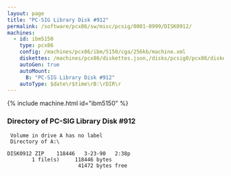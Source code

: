 ```yaml
---
layout: page
title: "PC-SIG Library Disk #912"
permalink: /software/pcx86/sw/misc/pcsig/0001-0999/DISK0912/
machines:
  - id: ibm5150
    type: pcx86
    config: /machines/pcx86/ibm/5150/cga/256kb/machine.xml
    diskettes: /machines/pcx86/diskettes.json,/disks/pcsig0/pcx86/diskettes.json
    autoGen: true
    autoMount:
      B: "PC-SIG Library Disk #912"
    autoType: $date\r$time\rB:\rDIR\r
---
```


{% include machine.html id="ibm5150" %}

### Directory of PC-SIG Library Disk #912

     Volume in drive A has no label
     Directory of A:\

    DISK0912 ZIP    118446   3-23-90   2:38p
            1 file(s)     118446 bytes
                           41472 bytes free
